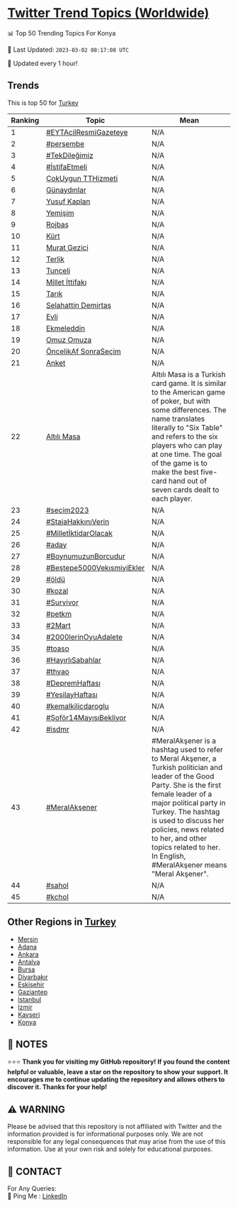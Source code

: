 [Twitter Trend Topics (Worldwide)](https://github.com/ErcinDedeoglu/Twitter-Trend-Topics)
==========


📊 Top 50 Trending Topics For Konya

📆 Last Updated: `2023-03-02 08:17:08 UTC`

🔧 Updated every 1 hour!


## Trends

This is top 50 for [Turkey](</Turkey>)

| Ranking | Topic | Mean |
| ------- | ------------ | ------------ |
| 1 | [#EYTAcilResmiGazeteye](http://twitter.com/search?q=%23EYTAcilResmiGazeteye) | N/A |
| 2 | [#perşembe](http://twitter.com/search?q=%23per%c5%9fembe) | N/A |
| 3 | [#TekDileğimiz](http://twitter.com/search?q=%23TekDile%c4%9fimiz) | N/A |
| 4 | [#İstifaEtmeli](http://twitter.com/search?q=%23%c4%b0stifaEtmeli) | N/A |
| 5 | [ÇokUygun TTHizmeti](http://twitter.com/search?q=%c3%87okUygun+TTHizmeti) | N/A |
| 6 | [Günaydınlar](http://twitter.com/search?q=G%c3%bcnayd%c4%b1nlar) | N/A |
| 7 | [Yusuf Kaplan](http://twitter.com/search?q=Yusuf+Kaplan) | N/A |
| 8 | [Yemişim](http://twitter.com/search?q=Yemi%c5%9fim) | N/A |
| 9 | [Rojbaş](http://twitter.com/search?q=Rojba%c5%9f) | N/A |
| 10 | [Kürt](http://twitter.com/search?q=K%c3%bcrt) | N/A |
| 11 | [Murat Gezici](http://twitter.com/search?q=Murat+Gezici) | N/A |
| 12 | [Terlik](http://twitter.com/search?q=Terlik) | N/A |
| 13 | [Tunceli](http://twitter.com/search?q=Tunceli) | N/A |
| 14 | [Millet İttifakı](http://twitter.com/search?q=Millet+%c4%b0ttifak%c4%b1) | N/A |
| 15 | [Tarık](http://twitter.com/search?q=Tar%c4%b1k) | N/A |
| 16 | [Selahattin Demirtaş](http://twitter.com/search?q=Selahattin+Demirta%c5%9f) | N/A |
| 17 | [Evli](http://twitter.com/search?q=Evli) | N/A |
| 18 | [Ekmeleddin](http://twitter.com/search?q=Ekmeleddin) | N/A |
| 19 | [Omuz Omuza](http://twitter.com/search?q=Omuz+Omuza) | N/A |
| 20 | [ÖncelikAf SonraSeçim](http://twitter.com/search?q=%c3%96ncelikAf+SonraSe%c3%a7im) | N/A |
| 21 | [Anket](http://twitter.com/search?q=Anket) | N/A |
| 22 | [Altılı Masa](http://twitter.com/search?q=Alt%c4%b1l%c4%b1+Masa) | Altılı Masa is a Turkish card game. It is similar to the American game of poker, but with some differences. The name translates literally to "Six Table" and refers to the six players who can play at one time. The goal of the game is to make the best five-card hand out of seven cards dealt to each player. |
| 23 | [#secim2023](http://twitter.com/search?q=%23secim2023) | N/A |
| 24 | [#StajaHakkınıVerin](http://twitter.com/search?q=%23StajaHakk%c4%b1n%c4%b1Verin) | N/A |
| 25 | [#MilletİktidarOlacak](http://twitter.com/search?q=%23Millet%c4%b0ktidarOlacak) | N/A |
| 26 | [#aday](http://twitter.com/search?q=%23aday) | N/A |
| 27 | [#BoynumuzunBorcudur](http://twitter.com/search?q=%23BoynumuzunBorcudur) | N/A |
| 28 | [#Beştepe5000VekısmiyiEkler](http://twitter.com/search?q=%23Be%c5%9ftepe5000Vek%c4%b1smiyiEkler) | N/A |
| 29 | [#öldü](http://twitter.com/search?q=%23%c3%b6ld%c3%bc) | N/A |
| 30 | [#kozal](http://twitter.com/search?q=%23kozal) | N/A |
| 31 | [#Survivor](http://twitter.com/search?q=%23Survivor) | N/A |
| 32 | [#petkm](http://twitter.com/search?q=%23petkm) | N/A |
| 33 | [#2Mart](http://twitter.com/search?q=%232Mart) | N/A |
| 34 | [#2000lerinOyuAdalete](http://twitter.com/search?q=%232000lerinOyuAdalete) | N/A |
| 35 | [#toaso](http://twitter.com/search?q=%23toaso) | N/A |
| 36 | [#HayırlıSabahlar](http://twitter.com/search?q=%23Hay%c4%b1rl%c4%b1Sabahlar) | N/A |
| 37 | [#thyao](http://twitter.com/search?q=%23thyao) | N/A |
| 38 | [#DepremHaftası](http://twitter.com/search?q=%23DepremHaftas%c4%b1) | N/A |
| 39 | [#YeşilayHaftası](http://twitter.com/search?q=%23Ye%c5%9filayHaftas%c4%b1) | N/A |
| 40 | [#kemalkilicdaroglu](http://twitter.com/search?q=%23kemalkilicdaroglu) | N/A |
| 41 | [#Şoför14MayısıBekliyor](http://twitter.com/search?q=%23%c5%9eof%c3%b6r14May%c4%b1s%c4%b1Bekliyor) | N/A |
| 42 | [#isdmr](http://twitter.com/search?q=%23isdmr) | N/A |
| 43 | [#MeralAkşener](http://twitter.com/search?q=%23MeralAk%c5%9fener) | #MeralAkşener is a hashtag used to refer to Meral Akşener, a Turkish politician and leader of the Good Party. She is the first female leader of a major political party in Turkey. The hashtag is used to discuss her policies, news related to her, and other topics related to her. In English, #MeralAkşener means "Meral Akşener". |
| 44 | [#sahol](http://twitter.com/search?q=%23sahol) | N/A |
| 45 | [#kchol](http://twitter.com/search?q=%23kchol) | N/A |



## Other Regions in [Turkey](</Turkey>)

* [Mersin](</Turkey/Mersin.md>)
* [Adana](</Turkey/Adana.md>)
* [Ankara](</Turkey/Ankara.md>)
* [Antalya](</Turkey/Antalya.md>)
* [Bursa](</Turkey/Bursa.md>)
* [Diyarbakır](</Turkey/Diyarbakır.md>)
* [Eskişehir](</Turkey/Eskişehir.md>)
* [Gaziantep](</Turkey/Gaziantep.md>)
* [Istanbul](</Turkey/Istanbul.md>)
* [Izmir](</Turkey/Izmir.md>)
* [Kayseri](</Turkey/Kayseri.md>)
* [Konya](</Turkey/Konya.md>)



## 📝 NOTES

⭐⭐⭐ **Thank you for visiting my GitHub repository! If you found the content helpful or valuable, leave a star on the repository to show your support. It encourages me to continue updating the repository and allows others to discover it. Thanks for your help!**


## ⚠️ WARNING

Please be advised that this repository is not affiliated with Twitter and the information provided is for informational purposes only. We are not responsible for any legal consequences that may arise from the use of this information. Use at your own risk and solely for educational purposes.


## 📨 CONTACT

 For Any Queries:  
            🏓 Ping Me : [LinkedIn](https://www.linkedin.com/in/ercindedeoglu/)

